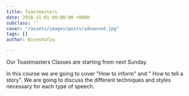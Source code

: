 ```yaml
---
title: Toastmasters
date: 2018-11-01 00:00:00 +0000
subclass: ''
cover: "/assets/images/posts/advanced.jpg"
tags: []
author: Bineshafza

---
```

Our Toastmasters Classes are starting from next Sunday. 

In this course we are going to cover "How to inform" and " How to tell a story". We are going to discuss the different techniques and styles necessary for each type of speech.
